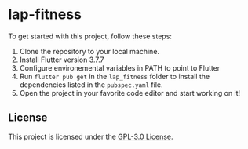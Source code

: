 # lap-fitness

To get started with this project, follow these steps:

1. Clone the repository to your local machine.
2. Install Flutter version 3.7.7
3. Configure environemental variables in PATH to point to Flutter
4. Run `flutter pub get` in the `lap_fitness` folder to install the dependencies listed in the `pubspec.yaml` file.
5. Open the project in your favorite code editor and start working on it!

## License

This project is licensed under the [GPL-3.0 License](https://opensource.org/licenses/GPL-3.0).

